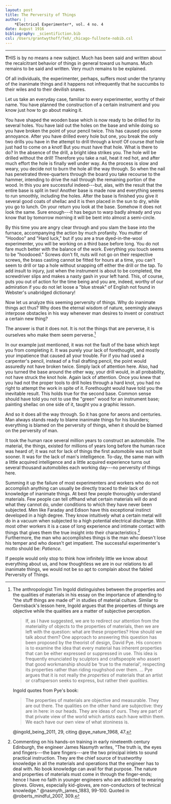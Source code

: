 ```yaml
---
layout: post
title: The Perversity of Things
author: |
    *Electrical Experimenter*, vol. 4 no. 4
date: August 1916
bibliography: _scientifiction.bib
csl: /Users/grantwythoff/TeX/_chicago-fullnote-nobib.csl
---
```




* * * * * * * * 

**T**HIS is by no means a new subject.  Much has been said and written about the recalcitrant behavior of things in general toward us humans.  Much remains to be said and written.  Very much remains to be explained.

Of all individuals, the experimenter, perhaps, suffers most under the tyranny of the inanimate things and it happens not infrequently that he succumbs to their wiles and to their devilish snares.

Let us take an everyday case, familiar to every experimenter, worthy of their name.  You have planned the construction of a certain instrument and you know just how to go about making it.

You have shaped the wooden base which is now ready to be drilled for its several holes.  You have laid out the holes on the base and while doing so you have broken the point of your pencil twice.  This has caused you some annoyance.  After you have drilled every hole but one, you break the only two drills you have in the attempt to drill through a knot!  Of course *that* hole just had to come on a knot!  But you must have that hole.  What is there to do?  In the absence of the drill, a bright idea strikes you.  The hole will be drilled without the drill!  Therefore you take a nail, heat it red hot, and after much effort the hole is finally well under way.  As the process is slow and weary, you decide not to burn the hole all the way through.  So when the nail has penetrated three-quarters through the board you take recourse to the hammer, intending to drive the nail through the remaining portion of the wood.  In this you are successful indeed---but, alas, with the result that the entire base is split in two!  Another base is made now and everything seems to run smoothly, including the holes.  After the base is finished you give it several good coats of shellac and it is then placed in the sun to dry, while you go to lunch.  On your return you look at the base.  Somehow it does not look the same.  Sure enough---it has begun to warp badly already and you know that by tomorrow morning it will be bent into almost a semi-circle.

By this time you are angry clear through and you slam the base into the furnace, accompanying the action by much profanity.  You mutter of "Hoodoo" and "Hard luck," but if you are a true dyed-in-the-wool experimenter, you will be working on a third base before long.  You do not fare much better with the balance of the work.  Everything you touch seems to be "hoodooed."  Screws don't fit, nuts will not go on their respective screws, the brass casting cannot be fitted for hours at a time, you can't seem to drill or tap a hole without snapping off either the drill or the tap.  To add insult to injury, just when the instrument is about to be completed, the screwdriver slips and makes a nasty gash in your left hand.  This, of course, puts you out of action for the time being and you are, indeed, worthy of our admiration if you do not let loose a "blue streak" of English not found in Webster's unabridged dictionary!

Now let us analyze this seeming perversity of things.  Why do inanimate things act thus?  Why does the eternal wisdom of nature, seemingly always interpose obstacles in his way whenever man desires to invent or construct a certain new thing?

The answer is that it does not.  It is not the things that are perverse, it is ourselves who make them seem perverse.[^qal]

In our example just mentioned, it was not the fault of the base which kept you from completing it.  It was purely your lack of forethought, and mostly your impatience that caused all your trouble.  For if you had used a carpenter's pencil, instead of a frail drafting pencil, the point would assuredly not have broken twice.  Simply lack of attention here.  Also, had you turned the base around the other way, your drill would, in all probability, not have struck the knot hole.  Again lack of attention.  Once you knew that you had not the proper tools to drill holes through a hard knot, you had no right to attempt the work in spite of it.  Forethought would have told you the inevitable result.  This holds true for the second base.  Common sense should have told you not to use the "green" wood for an instrument base; painting shellac on one side of it, taught you a graphic lesson.

And so it does all the way through.  So it has gone for aeons and centuries.  Man always stands ready to blame inanimate things for his blunders; everything is blamed on the perversity of things, when it should be blamed on the perversity of man.

It took the human race several million years to construct an automobile.  The material, the things, existed for millions of years long before the human race was heard of; it was not for lack of things the first automobile was not built sooner.  It was for the lack of man's intelligence.  To-day, the same man with a little acquired intelligence and a little acquired experience turns out several thousand automobiles each working day---no perversity of things here.

Summing it up the failure of most experimenters and workers who do not accomplish anything can usually be directly traced to their lack of knowledge of inanimate things.  At best few people thoroughly understand materials.  Few people can tell offhand what certain materials will do and what they cannot do, under conditions to which they have never been subjected.  Men like Faraday and Edison have this exceptional instinct developed in a high degree.  They know intuitively what a certain metal will do in a vacuum when subjected to a high potential electrical discharge.  With most other workers it is a case of long experience and intimate contact with things that gives them the true insight into their characteristics.[^glv]  Furthermore, the man who accomplishes things is the man who doesn't lose his temper and who doesn't get impatient.  The successful experimenter's motto should be: *Patience*.

If people would only stop to think how infinitely little we know about everything about us, and how thoughtless we are in our relations to all inanimate things, we would not be so apt to complain about the fabled Perversity of Things.

[^glv]:  Commenting on his hands-on training in early nineteenth century Edinburgh, the engineer James Nasmyth writes, "The truth is, the eyes and fingers---the bare fingers---are the two principal inlets to sound practical instruction. They are the chief source of trustworthy knowledge in all the materials and operations that the engineer has to deal with. No book knowledge can avail for that purpose. The nature and properties of materials must come in through the finger-ends; hence I have no faith in younger engineers who are addicted to wearing gloves. Gloves, especially kid-gloves, are non-conductors of technical knowledge." @nasmyth_james_1883, 99-100.  Quoted in @roberts_mindful_2007, 309.

[^qal]:  The anthropologist Tim Ingold distinguishes between the properties and the qualities of materials in his essay on the importance of attending to "the stuff things are made of" in studies of material culture.  Similar to Gernsback's lesson here, Ingold argues that the properties of things are objective while the qualities are a matter of subjective perception.

    > If, as I have suggested, we are to redirect our attention from the materiality of objects to the properties of materials, then we are left with the question: what are these properties? How should we talk about them? One approach to answering this question has been proposed by the theorist of design, David Pye. His concern is to examine the idea that every material has inherent properties that can be either expressed or suppressed in use. This idea is frequently enunciated by sculptors and craftspeople who assert that good workmanship should be ‘true to the material', respecting its properties rather than riding roughshod over them. … Pye argues that it is not really the *properties* of materials that an artist or craftsperson seeks to express, but rather their *qualities.*
    
    Ingold quotes from Pye's book:
    
    > The properties of materials are objective and measurable. They are out there. The qualities on the other hand are subjective: they are in here: in our heads. They are ideas of ours. They are part of that private view of the world which artists each have within them. We each have our own view of what stoniness is.

    @ingold_being_2011, 29, citing @pye_nature_1968, 47.